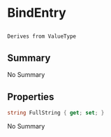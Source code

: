 # BindEntry

## 
```c#
Derives from ValueType
```

## Summary

No Summary
## Properties

```c#
string FullString { get; set; } 
```
No Summary
